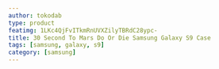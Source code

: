 ```yaml
---
author: tokodab
type: product
featimg: 1LKc4QjFvITkmRnUVXZilyTBRdC28ypc-
title: 30 Second To Mars Do Or Die Samsung Galaxy S9 Case
tags: [samsung, galaxy, s9]
category: [samsung]
---
```

